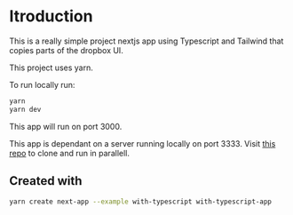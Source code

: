 # Itroduction

This is a really simple project nextjs app using Typescript and Tailwind that copies parts of the dropbox UI.

This project uses yarn.

To run locally run:

```bash
yarn
yarn dev
```

This app will run on port 3000.

This app is dependant on a server running locally on port 3333. Visit [this repo](https://github.com/EJP1/bookis-api) to clone and run in parallell.

## Created with

```bash
yarn create next-app --example with-typescript with-typescript-app
```
